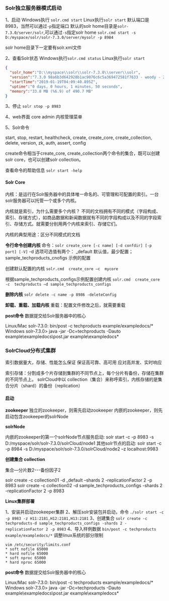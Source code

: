 ### Solr独立服务器模式启动

1、启动
Windows执行 `solr.cmd start` 
Linux执行`solr start`
默认端口是8983，当然可以通过`-p`指定端口
默认的solr home目录是`solr-7.3.0/server/solr`,可以通过`-s`指定solr home
`solr.cmd start -s D:/myspace/solr/solr-7.3.0/server/mysolr -p 8984`

solr home目录下一定要有solr.xml文件

2、查看Solr状态
 Windows执行`solr.cmd status`
Linux执行`solr start`

```json
{
  "solr_home":"D:\\myspace\\solr\\solr-7.3.0\\server\\solr",
  "version":"7.3.0 98a6b3d642928b1ac9076c6c5a369472581f7633 - woody - 2018-03-28 14:37:45",
  "startTime":"2019-01-19T04:09:40.895Z",
  "uptime":"0 days, 0 hours, 1 minutes, 50 seconds",
  "memory":"33.8 MB (%6.9) of 490.7 MB"
}
```

3、停止
`solr stop -p 8983`

4、web界面
core admin 内核管理菜单

5、Solr命令

start, stop, restart, healthcheck, create, create_core, create_collection, delete, version, zk, auth, assert, config

create命令相当于create_core, create_collection两个命令的集合，既可以创建solr core，也可以创建solr collection。

查看命令的帮助信息 `solr start -help`

#### Solr Core

内核：是运行在Solr服务器中的具体唯一命名的、可管理和可配置的索引。一台solr服务器可以托管一个或多个内核。

内核就是索引，为什么需要多个内核？
不同的文档拥有不同的模式（字段构成、索引、存储方式），如商品数据和新闻数据就有不同的字段构成以及不同的字段索引、存储方式。就需要分别用两个内核来索引、存储它们。

内核的典型用途：区分不同模式的文档

**令行命令创建内核**
命令：`solr create_core [-c name] [-d confdir] [-p port] [-V]`
-d 选项可选值有两个： 
        _default      默认值，最少配置；
        sample_techproducts_cnofigs     示例的配置

创建默认配置的内核
`solr.cmd  create_core –c  mycore`

根据sample_techproducts_configs示例配置创建内核
`solr.cmd  create_core  -c  techproducts –d sample_techproducts_configs`

**删除内核**
`solr delete -c name -p 8986 -deleteConfig `

**卸载、重载、加载内核**
重载：配置文件修改之后，就需要重载

**post命令**
数据提交给Solr服务器中的核心

Linux/Mac
      solr-7.3.0: bin/post -c techproducts example/exampledocs/* 
Windows
      solr-7.3.0> java -jar -Dc=techproducts -Dauto example\exampledocs\post.jar example\exampledocs\* 

### SolrCloud分布式集群

索引数据量大，存储、性能怎么保证
保证高可靠、高可用
应对高并发、实时响应

索引存储：分割成多个片存储到集群的不同节点上，每个分片有备份，存储在集群的不同节点上。
		   solrCloud中以 collection（集合）来称呼索引，内核存储的是集合分片（shard）的备份（replication）

#### **启动**

**zookeeper**
独立的zookeeper，则需先启动zookeeper
内嵌的zookeeper，则先启动包含zookeeper的solrNode

**solrNode**

内嵌的zookeeper的第一个solrNode节点服务启动:
solr start -c -p 8983 -s D:/myspace/solr/solr-7.3.0/solrCloud/node1
其他solr节点的启动:
solr start -c -p 8984 -s D:/myspace/solr/solr-7.3.0/solrCloud/node2 –z localhost:9983

**创建集合 collection**

集合—分片数2---备份因子2

solr create -c collection01 -d _default –shards 2 -replicationFactor 2 -p 8983
solr create -c collection02 -d sample_techproducts_configs -shards 2 -replicationFactor 2 -p 8983

**Linux集群部署**

1、安装并启动zookeeper集群
2、解压solr安装包并启动，命令
	`./solr start -c -p 8983 -z H11:2181,H12:2181,H13:2181`
3、创建集合
	`solr create -c techproducts-d sample_techproducts_configs -shards 2 -replicationFactor 2 -p 8983`
4、导入样例数据
	`bin/post -c techproducts example/exampledocs/*`
调整linux系统的部分限制

```
vim /etc/security/limits.conf
* soft nofile 65000
* hard nofile 65000
* soft nproc 65000
* hard nproc 65000
```

**post命令**
数据提交给Solr服务器中的核心

Linux/Mac
      solr-7.3.0: bin/post -c techproducts example/exampledocs/* 
Windows
      solr-7.3.0> java -jar -Dc=techproducts -Dauto example\exampledocs\post.jar example\exampledocs\* 